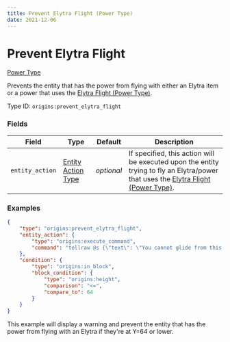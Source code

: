 ```yaml
---
title: Prevent Elytra Flight (Power Type)
date: 2021-12-06
---
```


# Prevent Elytra Flight

[Power Type](../power_types.md)

Prevents the entity that has the power from flying with either an Elytra item or a power that uses the [Elytra Flight (Power Type)](elytra_flight.md).

Type ID: `origins:prevent_elytra_flight`


### Fields

Field | Type | Default | Description
------|------|---------|------------
`entity_action` | [Entity Action Type](../entity_action_types.md) | _optional_ | If specified, this action will be executed upon the entity trying to fly an Elytra/power that uses the [Elytra Flight (Power Type)](elytra_flight.md).


### Examples

```json
{
    "type": "origins:prevent_elytra_flight",
    "entity_action": {
        "type": "origins:execute_command",
        "command": "tellraw @s {\"text\": \"You cannot glide from this height!\", \"color\": \"red\"}"
    },
    "condition": {
        "type": "origins:in_block",
        "block_condition": {
            "type": "origins:height",
            "comparison": "<=",
            "compare_to": 64
        }
    }
}
```

This example will display a warning and prevent the entity that has the power from flying with an Elytra if they're at Y=64 or lower.
